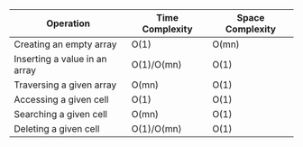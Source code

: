 | **Operation**                 | **Time Complexity** | **Space Complexity** |
| ----------------------------- | ------------------- | -------------------- |
| Creating an empty array       | O(1)                | O(mn)                |
| Inserting a value in an array | O(1)/O(mn)          | O(1)                 |
| Traversing a given array      | O(mn)               | O(1)                 |
| Accessing a given cell        | O(1)                | O(1)                 |
| Searching a given cell        | O(mn)               | O(1)                 |
| Deleting a given cell         | O(1)/O(mn)          | O(1)                 |
